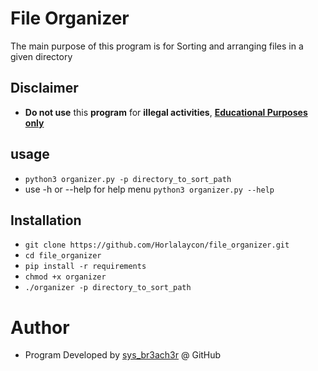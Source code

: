# File Organizer
 The main purpose of this program is for Sorting and arranging files in a given directory  

## Disclaimer
- <b>Do not use</b> this  <b>program</b> for <b>illegal activities</b>, <u><b>Educational Purposes only</b></u>

## usage
- ```python3 organizer.py -p directory_to_sort_path```
- use -h or --help for help menu ```python3 organizer.py --help```

## Installation
- ```git clone https://github.com/Horlalaycon/file_organizer.git ```
- ```cd file_organizer```
- ```pip install -r requirements ```
- ```chmod +x organizer```
- ```./organizer -p directory_to_sort_path```

# Author
- Program Developed by <a href="https://github.com/Horlalaycon">sys_br3ach3r</a> @ GitHub

